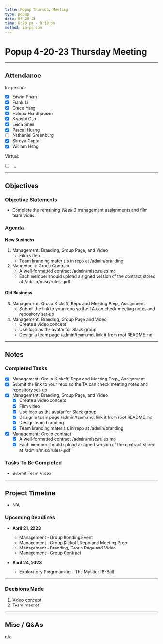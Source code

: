 ```yaml
---
title: Popup Thursday Meeting
type: popup
date: 04-20-23
time: 6:20 pm - 8:10 pm
method: in-person
---
```


# Popup 4-20-23 Thursday Meeting 

--- 

## Attendance

In-person:

- [X] Edwin Pham
- [X] Frank Li 
- [X] Grace Yang
- [X] Helena Hundhausen
- [X] Kiyoshi Guo
- [X] Leica Shen
- [X] Pascal Huang
- [ ] Nathaniel Greenburg
- [X] Shreya Gupta 
- [X] William Heng

Virtual:

- [ ] ...

--- 
## Objectives

### Objective Statements

- Complete the remaining *Week 3* management assignments and film team video. 

### Agenda

#### New Business 
1. Management: Branding, Group Page, and Video
     - Film video
     - Team branding materials in repo at /admin/branding
2. Mangement: Group Contract 
     -  A well-formatted contract /admin/misc/rules.md
     -  Each member should upload a signed version of the contract stored at /admin/misc/rules-<name>.pdf

#### Old Business 
3.  Management: Group Kickoff, Repo and Meeting Prep_ Assignment
       - Submit the link to your repo so the TA can check meeting notes and repository set-up
4.  Management: Branding, Group Page and Video
      - Create a video concept
       - Use logo as the avatar for Slack group
       - Design a team page /admin/team.md, link it from root README.md

--- 

## Notes

### Completed Tasks
- [X]  Management: Group Kickoff, Repo and Meeting Prep_ Assignment 
  - [X]  Submit the link to your repo so the TA can check meeting notes and repository set-up
-  [X] Management: Branding, Group Page, and Video 
   - [X] Create a video concept
   - [x] Film video 
   - [X] Use logo as the avatar for Slack group
   - [X] Design a team page /admin/team.md, link it from root README.md
   - [x] Design team branding 
   - [x] Team branding materials in repo at /admin/branding
- [x] Management: Group contract 
  - [x] A well-formatted contract /admin/misc/rules.md
  - [x] Each member should upload a signed version of the contract stored at /admin/misc/rules-<name>.pdf 

### Tasks To Be Completed 
- Submit Team Video 

---

## Project Timeline
- N/A 

### Upcoming Deadlines
- **April 21, 2023**
  - Management - Group Bonding Event
  - Management - Group Kickoff, Repo and Meeting Prep
  - Management - Branding, Group Page and Video
  - Management - Group Contract

- **April 24, 2023**
  - Exploratory Progrmaming - The Mystical 8-Ball

--- 

### Decisions Made
1. Video concept 
2. Team mascot 

--- 
## Misc / Q&As
n/a


